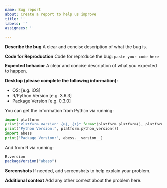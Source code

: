 ```yaml
---
name: Bug report
about: Create a report to help us improve
title: ''
labels: ''
assignees: ''

---
```


**Describe the bug**
A clear and concise description of what the bug is.

**Code for Reproduction**
Code for reproduce the bug:
`
paste your code here
`

**Expected behavior**
A clear and concise description of what you expected to happen.

**Desktop (please complete the following information):**
 - OS: [e.g. iOS]
 - R/Python Version [e.g. 3.6.3]
 - Package Version [e.g. 0.3.0]
 
 You can get the information from Python via running:
```python
import platform
print("Platform Version: {0}, {1}".format(platform.platform(), platform.architecture()[0]))
print("Python Version:", platform.python_version())
import abess
print("Package Version:", abess.__version__)
```
And from R via running: 
```r
R.version
packageVersion("abess")
```

**Screenshots**
If needed, add screenshots to help explain your problem.

**Additional context**
Add any other context about the problem here.
